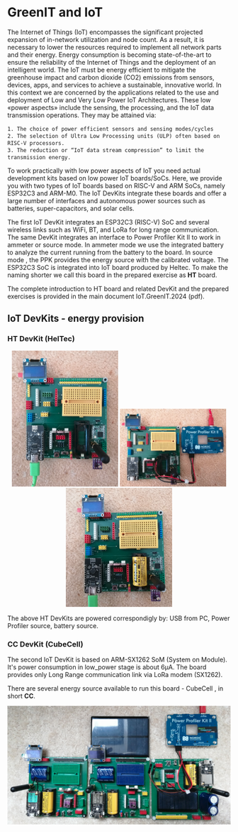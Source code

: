 # GreenIT and IoT
The Internet of Things (IoT) encompasses the significant projected expansion of in-network utilization and node count. As a result, it is necessary to lower the resources required to implement all network parts and their energy. Energy consumption is becoming state-of-the-art to ensure the reliability of the Internet of Things and the deployment of an intelligent world. The IoT must be energy efficient to mitigate the greenhouse impact and carbon dioxide (CO2) emissions from sensors, devices, apps, and services to achieve a sustainable, innovative world.
In this context we are concerned by the applications related to the use and deployment of Low and Very Low Power IoT Architectures.
These low «power aspects» include the sensing, the processing, and the IoT data transmission operations. They may be attained via:

    1. The choice of power efficient sensors and sensing modes/cycles
    2. The selection of Ultra Low Processing units (ULP) often based on RISC-V processors.
    3. The reduction or “IoT data stream compression” to limit the transmission energy.

To work practically with low power aspects of IoT you need actual development kits based on low power IoT boards/SoCs.
Here, we provide you with two types of IoT boards based on RISC-V and ARM SoCs, namely ESP32C3 and ARM-M0.
The IoT DevKits integrate these boards and offer a large number of interfaces and autonomous power sources such as batteries, super-capacitors, and solar cells.

The first IoT DevKit integrates an ESP32C3 (RISC-V) SoC and several wireless links such as WiFi, BT, and LoRa for long range communication.
The same DevKit integrates an interface to Power Profiler Kit II to work in ammeter or source mode. In ammeter mode we use the integrated battery to analyze the current running from the battery to the board. In source mode , the PPK provides the energy source with the calibrated voltage.
The ESP32C3 SoC is integrated into IoT board produced by Heltec. To make the naming shorter we call this board in the prepared exercise as **HT** board.



The complete introduction to HT board and related DevKit and the prepared exercises is provided in the main document IoT.GreenIT.2024 (pdf).
## IoT DevKits - energy provision
### HT DevKit (HelTec)
<p align="center">
  <img src="images/IoT.HT.DevKit.PC.source.png" width="240" title="hover text">
  <img src="images/IoT.HT.DevKit.PPK.source.png" width="240" title="accessibility text">
  <img src="images/IoT.HT.DevKit.battery.source.png" width="240" title="accessibility text">
</p>
The above HT DevKits are powered correspondigly by: USB from PC, Power Profiler source, battery source.

### CC DevKit (CubeCell)
The second IoT DevKit is based on ARM-SX1262 SoM (System on Module). It's power consumption in low_power stage is about 6µA.
The board provides only Long Range communication link via LoRa modem (SX1262).

There are several energy source available to run this board - CubeCell , in short **CC**.
<p align="center">
  <img src="images/IoT.CC.boards.energy.sources.png" width="720" title="hover text">
</p>

